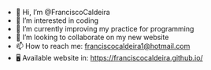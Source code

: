 - 👋 Hi, I’m @FranciscoCaldeira
- 👀 I’m interested in coding
- 🌱 I’m currently improving my practice for programming
- 💞️ I’m looking to collaborate on my new website
- 📫 How to reach me: franciscocaldeira1@hotmail.com
- 🖥️ Available website in: https://franciscocaldeira.github.io/
